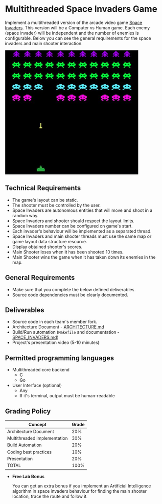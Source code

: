Multithreaded Space Invaders Game
=================================

Implement a multithreaded version of the arcade video game [Space Invaders](https://en.wikipedia.org/wiki/Space_Invaders). This version will be a
Computer vs Human game. Each enemy (space invader) will be independent and the number of enemies is configurable. Below you can see the general
requirements for the space invaders and main shooter interaction.

![Space Invaders](space-invaders.png)

Technical Requirements
----------------------
- The game's layout can be static.
- The shooter must be controlled by the user.
- Space Invaders are autonomous entities that will move and shoot in a random way.
- Space Invaders and shooter should respect the layout limits.
- Space Invaders number can be configured on game's start.
- Each invader's behaviour will be implemented as a separated thread.
- Space Invaders and main shooter threads must use the same map or game layout data structure resource.
- Display obtained shooter's scores.
- Main Shooter loses when it has been shooted 10 times.
- Main Shooter wins the game when it has taken down its enemies in the map.

General Requirements
--------------------
- Make sure that you complete the below defined deliverables.
- Source code dependencies must be clearly documented.

Deliverables
------------
- Source code in each team's member fork.
- Architecture Document - [ARCHITECTURE.md](ARCHITECTURE.md)
- Build/Run automation (`Makefile` and documentation - [SPACE_INVADERS.md](SPACE_INVADERS.md))
- Project's presentation video (5-10 minutes)


Permitted programming languages
-------------------------------
- Multithreaded core backend
  - C
  - Go
- User Interface (optional)
  - Any
  - If it's terminal, output must be human-readable


Grading Policy
--------------
| Concept                      | Grade |
|------------------------------|-------|
| Architecture Document        | 20%   |
| Multithreaded implementation | 30%   |
| Build Automation             | 20%   |
| Coding best practices        | 10%   |
| Presentation                 | 20%   |
| TOTAL                        | 100%  |

- **Free Lab Bonus**

  You can get an extra bonus if you implement an Artificial Intelligence algorithm in space invaders behaviour
  for finding the main shooter location, trace the route and follow it.
